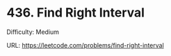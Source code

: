 # 436. Find Right Interval

Difficulty: Medium

URL: https://leetcode.com/problems/find-right-interval

